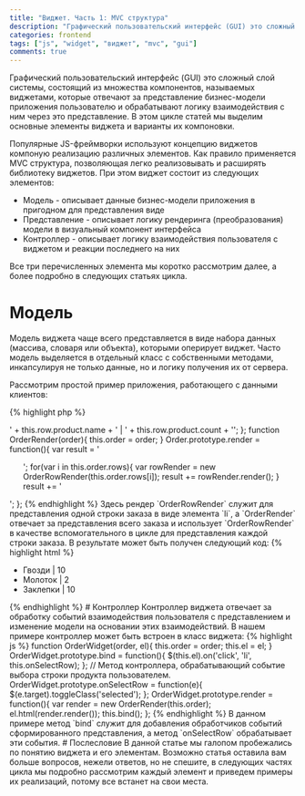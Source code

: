 ```yaml
---
title: "Виджет. Часть 1: MVC структура"
description: "Графический пользовательский интерфейс (GUI) это сложный слой системы, состоящий из множества компонентов, называемых виджетами, которые отвечают за представление бизнес-модели приложения пользователю и обрабатывают логику взаимодействия с ним через это представление. В этом цикле статей мы выделим основные элементы виджета и варианты их компоновки..."
categories: frontend
tags: ["js", "widget", "виджет", "mvc", "gui"]
comments: true
---
```

Графический пользовательский интерфейс (GUI) это сложный слой системы, состоящий из множества компонентов, называемых виджетами, которые отвечают за представление бизнес-модели приложения пользователю и обрабатывают логику взаимодействия с ним через это представление. В этом цикле статей мы выделим основные элементы виджета и варианты их компоновки.

Популярные JS-фреймворки используют концепцию виджетов компоную реализацию различных элементов. Как правило применяется MVC структура, позволяющая легко реализовывать и расширять библиотеку виджетов. При этом виджет состоит из следующих элементов:

* Модель - описывает данные бизнес-модели приложения в пригодном для представления виде
* Представление - описывает логику рендеринга (преобразования) модели в визуальный компонент интерфейса
* Контроллер - описывает логику взаимодействия пользователя с виджетом и реакции последнего на них

Все три перечисленных элемента мы коротко рассмотрим далее, а более подробно в следующих статьях цикла.

# Модель

Модель виджета чаще всего представляется в виде набора данных (массива, словаря или объекта), которыми оперирует виджет. Часто модель выделяется в отдельный класс с собственными методами, инкапсулируя не только данные, но и логику получения их от сервера.

Рассмотрим простой пример приложения, работающего с данными клиентов:

{% highlight php %}
<?php
class Client{
  private $name;
}

class Product{
  private $name;
}

class OrderRow{
  private $product;
  private $count;
}

class Order{
  private $client;
  private $rows;
}
{% endhighlight %}

Это бизнес-модель приложения, описывающая клиентов и продукты, доступные системы, а так же заказы конкретных клиентов. Класс `Order` в данной модели выступает в качестве списка объектов `OrderRow`, каждый из которых описывает количество заказанных продуктов.

При передаче экземпляров этой модели в слой представления, ее необходимо представить в доступном для виджета виде (преобразовать PHP в JS), именно здесь и применяется модель представления, которая может быть описана с помощью следующих классов:

{% highlight js %}
function Client(name){
  this.name = name;
}

function Product(name){
  this.name = name;
}

function OrderRow(product, count){
  this.product = product;
  this.count = count;
}

function Order(client){
  this.client = client;
  this.rows = [];
}

Order.prototype.addRow = function(row){
  this.rows.push(row);
};
{% endhighlight %}

Данные классы могут быть расширены методами, облегчающими работу с ними для слоя представления.

# Представление

Элементом, преобразующим модель виджета в конкретные графические элементы интерфейса (на пример в HTML), обычно выступает специальный класс или функция, содержащая логику этого преобразования. Для описанного выше примера может использоваться два рендера:

{% highlight js %}
function OrderRowRender(row){
  this.row = row;
}

OrderRowRender.prototype.render = function(){
  return '<li>' + this.row.product.name + ' | ' + this.row.product.count + '</li>';
};

function OrderRender(order){
  this.order = order;
}

Order.prototype.render = function(){
  var result = '<ul>';
  for(var i in this.order.rows){
    var rowRender = new OrderRowRender(this.order.rows[i]);
    result += rowRender.render();
  }
  result += '</ul>';
};
{% endhighlight %}

Здесь рендер `OrderRowRender` служит для представления одной строки заказа в виде элемента `li`, а `OrderRender` отвечает за представления всего заказа и использует `OrderRowRender` в качестве вспомогательного в цикле для представления каждой строки заказа. В результате может быть получен следующий код:

{% highlight html %}
<ul>
  <li>Гвозди | 10</li>
  <li>Молоток | 2</li>
  <li>Заклепки | 10</li>
</ul>
{% endhighlight %}

# Контроллер

Контроллер виджета отвечает за обработку событий взаимодействия пользователя с представлением и изменение модели на основании этих взаимодействий. В нашем примере контроллер может быть встроен в класс виджета:

{% highlight js %}
function OrderWidget(order, el){
  this.order = order;
  this.el = el;
}

OrderWidget.prototype.bind = function(){
  $(this.el).on('click', 'li', this.onSelectRow);
};

// Метод контроллера, обрабатывающий событие выбора строки продукта пользователем.
OrderWidget.prototype.onSelectRow = function(e){
  $(e.target).toggleClass('selected');
};

OrderWidget.prototype.render = function(){
  var render = new OrderRender(this.order);
  el.html(render.render());
  this.bind();
};
{% endhighlight %}

В данном примере метод `bind` служит для добавления обработчиков событий сформированного представления, а метод `onSelectRow` обрабатывает эти события.

# Послесловие

В данной статье мы галопом пробежались по понятию виджета и его элементам. Возможно статья оставила вам больше вопросов, нежели ответов, но не спешите, в следующих частях цикла мы подробно рассмотрим каждый элемент и приведем примеры их реализаций, потому все встанет на свои места.
